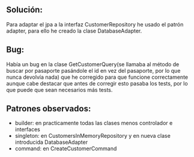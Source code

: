 ## Solución:
Para adaptar el jpa a la interfaz CustomerRepository he usado el patrón adapter,
para ello he creado la clase DatabaseAdapter.

## Bug:
Había un bug en la clase GetCustomerQuery(se llamaba al método de
buscar por pasaporte pasándole el id en vez del pasaporte, por lo que
nunca devolvía nada) que he corregido
para que funcione correctamente aunque cabe destacar que antes de corregir 
esto pasaba los tests, por lo que puede que sean necesarios más tests. 

## Patrones observados:

- builder: en practicamente todas las clases menos controlador e interfaces
- singleton: en CustomersInMemoryRepository y en nueva clase introducida DatabaseAdapter
- command: en CreateCustomerCommand